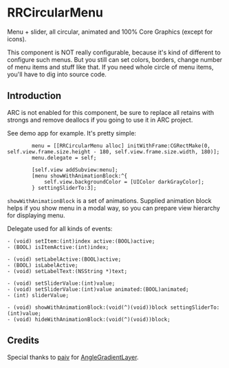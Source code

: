 RRCircularMenu
==============

Menu + slider, all circular, animated and 100% Core Graphics (except for icons). 

This component is NOT really configurable, because it's kind of different to configure such menus. But you still can set colors, borders, change number of menu items and stuff like that. If you need whole circle of menu items, you'll have to dig into source code. 

## Introduction
ARC is not enabled for this component, be sure to replace all retains with strongs and remove deallocs if you going to use it in ARC project.

See demo app for example. It's pretty simple:
```
        menu = [[RRCircularMenu alloc] initWithFrame:CGRectMake(0, self.view.frame.size.height - 180, self.view.frame.size.width, 180)];
        menu.delegate = self;
        
        [self.view addSubview:menu];
        [menu showWithAnimationBlock:^{
            self.view.backgroundColor = [UIColor darkGrayColor];
        } settingSliderTo:3];
```
`showWithAnimationBlock` is a set of animations. Supplied animation block helps if you show menu in a modal way, so you can prepare view hierarchy for displaying menu.

Delegate used for all kinds of events:
```
- (void) setItem:(int)index active:(BOOL)active;
- (BOOL) isItemActive:(int)index;

- (void) setLabelActive:(BOOL)active;
- (BOOL) isLabelActive;
- (void) setLabelText:(NSString *)text;

- (void) setSliderValue:(int)value;
- (void) setSliderValue:(int)value animated:(BOOL)animated;
- (int) sliderValue;

- (void) showWithAnimationBlock:(void(^)(void))block settingSliderTo:(int)value;
- (void) hideWithAnimationBlock:(void(^)(void))block;
```

## Credits

Special thanks to [paiv](https://github.com/paiv) for [AngleGradientLayer](https://github.com/paiv/AngleGradientLayer).

